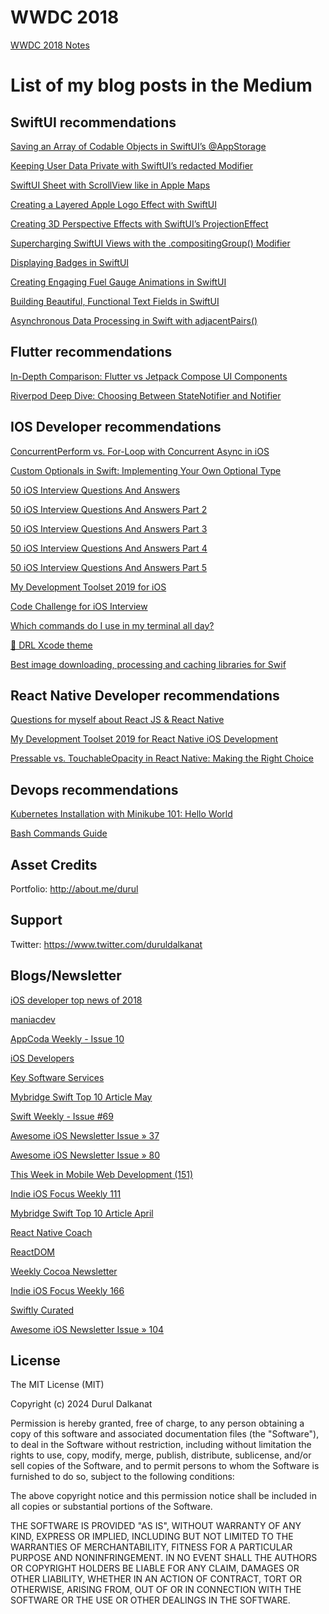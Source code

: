 # WWDC 2018 
[WWDC 2018 Notes](https://github.com/durul/wwdc2018)

# List of my blog posts in the Medium

## SwiftUI recommendations

[Saving an Array of Codable Objects in SwiftUI’s @AppStorage](https://duruldalkanat.medium.com/saving-an-array-of-codable-objects-in-swiftuis-appstorage-25010fbfe2c3) 

[Keeping User Data Private with SwiftUI’s redacted Modifier](https://duruldalkanat.medium.com/keeping-user-data-private-with-swiftuis-redacted-modifier-a914b22c82fa)

[SwiftUI Sheet with ScrollView like in Apple Maps](https://duruldalkanat.medium.com/swiftui-sheet-with-scrollview-like-in-apple-maps-a946f94be711)

[Creating a Layered Apple Logo Effect with SwiftUI](https://duruldalkanat.medium.com/creating-a-layered-apple-logo-effect-with-swiftui-548f3be6b2ac)

[Creating 3D Perspective Effects with SwiftUI’s ProjectionEffect](https://duruldalkanat.medium.com/creating-3d-perspective-effects-with-swiftuis-projectioneffect-e4fce3ce4896)

[Supercharging SwiftUI Views with the .compositingGroup() Modifier](https://duruldalkanat.medium.com/supercharging-swiftui-views-with-the-compositinggroup-modifier-b6c4b9158e95)

[Displaying Badges in SwiftUI](https://durudalkanat.medium.com/displaying-badges-in-swiftui-664706c41487)

[Creating Engaging Fuel Gauge Animations in SwiftUI](https://medium.com/p/1b76c1abeecc)

[Building Beautiful, Functional Text Fields in SwiftUI](https://medium.com/p/399a6cb54907)

[Asynchronous Data Processing in Swift with adjacentPairs()](https://medium.com/p/b8174cb2fbbb)

## Flutter recommendations

[In-Depth Comparison: Flutter vs Jetpack Compose UI Components](https://duruldalkanat.medium.com/in-depth-comparison-flutter-vs-jetpack-compose-ui-components-875e05843084)

[Riverpod Deep Dive: Choosing Between StateNotifier and Notifier](https://duruldalkanat.medium.com/statenotifier-vs-notifier-in-riverpod-understanding-the-key-differences-d619550fd4e1)


## IOS Developer recommendations

[ConcurrentPerform vs. For-Loop with Concurrent Async in iOS](https://duruldalkanat.medium.com/concurrentperform-vs-for-loop-with-concurrent-async-in-ios-0481af404bd8)

[Custom Optionals in Swift: Implementing Your Own Optional Type](https://duruldalkanat.medium.com/custom-optionals-in-swift-implementing-your-own-optional-type-7b44468deca4)

[50 iOS Interview Questions And Answers](https://medium.com/ios-os-x-development/ios-interview-questions-13840247a57a#.fk998vdc2)

[50 iOS Interview Questions And Answers Part 2](https://medium.com/@duruldalkanat/50-ios-interview-questions-and-answers-part-2-45f952230b9f#.68uenedy3)

[50 iOS Interview Questions And Answers Part 3](https://medium.com/@duruldalkanat/50-ios-interview-questions-and-answers-part-3-3fad146b6c3d#.2gtjkclb4)

[50 iOS Interview Questions And Answers Part 4](https://medium.com/@duruldalkanat/50-ios-interview-questions-and-answers-part-4-6f26b26341a)

[50 iOS Interview Questions And Answers Part 5](https://medium.com/@duruldalkanat/50-ios-interview-questions-and-answers-part-5-de6241374a8f)

[My Development Toolset 2019 for iOS](https://medium.com/@duruldalkanat/my-development-toolset-2017-for-ios-7c0758e3e5ce#.lspa7gi1q)

[Code Challenge for iOS Interview](https://medium.com/@duruldalkanat/code-challenge-for-ios-interview-817c139891e4)

[Which commands do I use in my terminal all day?](https://medium.com/@duruldalkanat/which-commands-do-i-use-in-my-terminal-all-day-5787f0e9b830)

[🎨 DRL Xcode theme](https://medium.com/@duruldalkanat/drl-xcode-theme-bb19c65cf96)

[Best image downloading, processing and caching libraries for Swif](https://medium.com/ios-os-x-development/best-image-download-extension-library-for-swift-3-cf64ec1f84a0#.5nm2frvfb)


## React Native Developer recommendations

[Questions for myself about React JS & React Native](https://medium.com/@duruldalkanat/questions-for-myself-about-react-js-react-native-5894cb76d9c)

[My Development Toolset 2019 for React Native iOS Development](https://medium.com/@duruldalkanat/my-development-toolset-for-react-native-ios-development-de1bd1b07216#.ohd2brda4)

[Pressable vs. TouchableOpacity in React Native: Making the Right Choice](https://medium.com/p/4e5212f289d0)



## Devops recommendations

[Kubernetes Installation with Minikube 101: Hello World](https://medium.com/@duruldalkanat/kubernetes-installation-with-minikube-101-hello-world-996a1146d54d)

[Bash Commands Guide](https://medium.com/@duruldalkanat/bash-commands-guide-129c81cbfe87)


## Asset Credits
Portfolio: http://about.me/durul


## Support
Twitter: https://www.twitter.com/duruldalkanat


## Blogs/Newsletter

[iOS developer top news of 2018](https://medium.com/@mobilehackersio/ios-developer-top-news-of-2018-b2990d671bbc)

[maniacdev](https://maniacdev.com/2017/03/150-ios-developer-interview-questions-answered)

[AppCoda Weekly - Issue 10](http://digest.appcoda.com/issues/appcoda-weekly-issue-10-48743)

[iOS Developers](https://www.facebook.com/apple.ios.developers/posts/1485002054852054)

[Key Software Services](https://www.facebook.com/KEYSS.IN/photos/pb.105810888587.-2207520000.1496252898./10155392436308588)

[Mybridge Swift Top 10 Article May](https://medium.mybridge.co/swift-top-10-articles-for-the-past-month-v-may-2017-e7160a55127e)

[Swift Weekly - Issue #69](http://digest.swiftweekly.com/issues/swift-weekly-issue-69-49991)

[Awesome iOS Newsletter Issue » 37](https://ios.libhunt.com/newsletter/37)

[Awesome iOS Newsletter Issue » 80](https://ios.libhunt.com/newsletter/80)

[This Week in Mobile Web Development (151)](https://www.inboxdb.com/this-week-in-mobile-web-development-151-49054/)

[Indie iOS Focus Weekly 111](https://indieiosfocus.curated.co/issues/111#start)

[Mybridge Swift Top 10 Article April](https://medium.mybridge.co/swift-top-10-articles-for-the-past-month-11d3863108df)

[React Native Coach](http://reactnativecoach.com/issues/12#start)

[ReactDOM](https://reactdom.com/issues/62)

[Weekly Cocoa Newsletter](https://weeklycocoa.news/2017/week-47th-of-2017/)

[Indie iOS Focus Weekly 166](https://indieiosfocus.com/issues/166)

[Swiftly Curated](http://swiftly.mecid.info/issues/swiftly-curated-issue-31-97875)

[Awesome iOS Newsletter Issue » 104](https://ios.libhunt.com/newsletter/104)


## License

The MIT License (MIT)

Copyright (c) 2024 Durul Dalkanat

Permission is hereby granted, free of charge, to any person obtaining a copy of this software and associated documentation files (the "Software"), to deal in the Software without restriction, including without limitation the rights to use, copy, modify, merge, publish, distribute, sublicense, and/or sell copies of the Software, and to permit persons to whom the Software is furnished to do so, subject to the following conditions:

The above copyright notice and this permission notice shall be included in all copies or substantial portions of the Software.

THE SOFTWARE IS PROVIDED "AS IS", WITHOUT WARRANTY OF ANY KIND, EXPRESS OR IMPLIED, INCLUDING BUT NOT LIMITED TO THE WARRANTIES OF MERCHANTABILITY, FITNESS FOR A PARTICULAR PURPOSE AND NONINFRINGEMENT. IN NO EVENT SHALL THE AUTHORS OR COPYRIGHT HOLDERS BE LIABLE FOR ANY CLAIM, DAMAGES OR OTHER LIABILITY, WHETHER IN AN ACTION OF CONTRACT, TORT OR OTHERWISE, ARISING FROM, OUT OF OR IN CONNECTION WITH THE SOFTWARE OR THE USE OR OTHER DEALINGS IN THE SOFTWARE.
